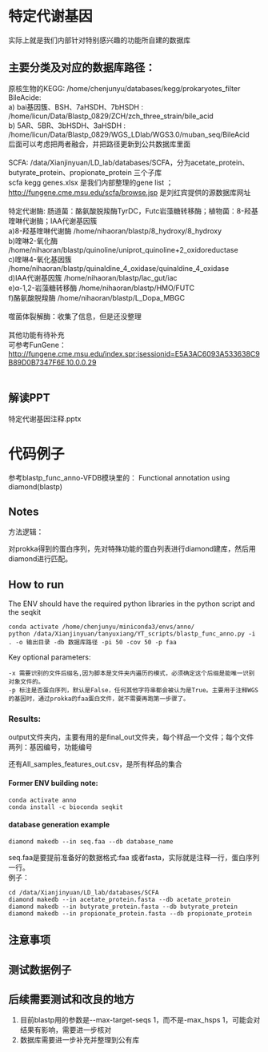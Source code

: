 # 特定代谢基因
实际上就是我们内部针对特别感兴趣的功能所自建的数据库

## 主要分类及对应的数据库路径：
原核生物的KEGG: /home/chenjunyu/databases/kegg/prokaryotes_filter <br>
BileAcide: <br>
      a) bai基因簇、BSH、7aHSDH、7bHSDH : /home/licun/Data/Blastp_0829/ZCH/zch_three_strain/bile_acid <br>
      b) 5AR、5BR、3bHSDH、3aHSDH : /home/licun/Data/Blastp_0829/WGS_LDlab/WGS3.0/muban_seq/BileAcid <br>
      后面可以考虑把两者融合，并把路径更新到公共数据库里面<br>
<br>
SCFA: /data/Xianjinyuan/LD_lab/databases/SCFA，分为acetate_protein、butyrate_protein、propionate_protein 三个子库<br>
    scfa kegg genes.xlsx 是我们内部整理的gene list ； http://fungene.cme.msu.edu/scfa/browse.jsp 是刘红宾提供的源数据库网址 <br>
<br>
特定代谢酶: 肠道菌：酪氨酸脱羧酶TyrDC，Futc岩藻糖转移酶；植物菌：8-羟基喹啉代谢酶；IAA代谢基因簇<br>
      a)8-羟基喹啉代谢酶   /home/nihaoran/blastp/8_hydroxy/8_hydroxy<br>
      b)喹啉2-氧化酶 /home/nihaoran/blastp/quinoline/uniprot_quinoline+2_oxidoreductase<br>
      c)喹啉4-氧化基因簇   /home/nihaoran/blastp/quinaldine_4_oxidase/quinaldine_4_oxidase<br>
      d)IAA代谢基因簇    /home/nihaoran/blastp/lac_gut/iac<br>
      e)α-1,2-岩藻糖转移酶    /home/nihaoran/blastp/HMO/FUTC<br>
      f)酪氨酸脱羧酶  /home/nihaoran/blastp/L_Dopa_MBGC<br>
<br>
噬菌体裂解酶：收集了信息，但是还没整理<br>
<br>
其他功能有待补充 <br>
可参考FunGene：http://fungene.cme.msu.edu/index.spr;jsessionid=E5A3AC6093A533638C9B89D0B7347F6E.10.0.0.29<br>
<br>

## 解读PPT
特定代谢基因注释.pptx

# 代码例子
参考blastp_func_anno-VFDB模块里的： Functional annotation using diamond(blastp) 

## Notes

方法逻辑：

对prokka得到的蛋白序列，先对特殊功能的蛋白列表进行diamond建库，然后用diamond进行匹配。<br>


## How to run

The ENV should have the required python libraries in the python script and the seqkit

```
conda activate /home/chenjunyu/miniconda3/envs/anno/
python /data/Xianjinyuan/tanyuxiang/YT_scripts/blastp_func_anno.py -i . -o 输出目录 -db 数据库路径 -pi 50 -cov 50 -p faa
```

Key optional parameters:

```
-x 需要识别的文件后缀名,因为脚本是文件夹内遍历的模式，必须确定这个后缀是能唯一识别对象文件的。
-p 标注是否蛋白序列，默认是False，任何其他字符串都会被认为是True。主要用于注释WGS的基因时，通过prokka的faa蛋白文件，就不需要再跑第一步骤了。
```

### Results:

output文件夹内，主要有用的是final_out文件夹，每个样品一个文件；每个文件两列：基因编号，功能编号

还有All_samples_features_out.csv，是所有样品的集合

#### Former ENV building note:
```
conda activate anno
conda install -c bioconda seqkit
```

#### database generation example
```
diamond makedb --in seq.faa --db database_name
```
seq.faa是要提前准备好的数据格式:faa 或者fasta，实际就是注释一行，蛋白序列一行。<br>
例子：<br>
```
cd /data/Xianjinyuan/LD_lab/databases/SCFA
diamond makedb --in acetate_protein.fasta --db acetate_protein
diamond makedb --in butyrate_protein.fasta --db butyrate_protein
diamond makedb --in propionate_protein.fasta --db propionate_protein
```

## 注意事项

## 测试数据例子

## 后续需要测试和改良的地方
1. 目前blastp用的参数是--max-target-seqs 1，而不是-max_hsps 1，可能会对结果有影响，需要进一步核对
2. 数据库需要进一步补充并整理到公有库